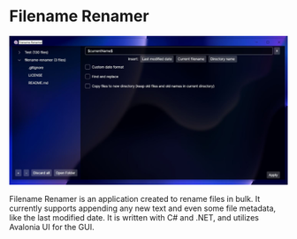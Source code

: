 # Filename Renamer

![Screenshot](docs/Screenshot.jpg)

Filename Renamer is an application created to rename files in bulk.
It currently supports appending any new text and even some file metadata, like the last modified date.
It is written with C# and .NET, and utilizes Avalonia UI for the GUI.